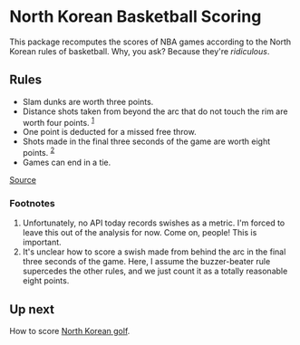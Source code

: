 # North Korean Basketball Scoring

This package recomputes the scores of NBA games according to the North Korean rules of basketball. Why, you ask? Because they're *ridiculous*.

## Rules

* Slam dunks are worth three points.
* Distance shots taken from beyond the arc that do not touch the rim are worth four points. <sup>[1](#footnote1)</sup>
* One point is deducted for a missed free throw. 
* Shots made in the final three seconds of the game are worth eight points. <sup>[2](#footnote2)</sup>
* Games can end in a tie.

[Source](http://deadspin.com/5988085/north-korea-invented-its-own-totally-different-way-of-scoring-basketball-games)

### Footnotes

1. <a name="footnote1"></a>Unfortunately, no API today records swishes as a metric. I'm forced to leave this out of the analysis for now. Come on, people! This is important.
2. <a name="footnote2"></a>It's unclear how to score a swish made from behind the arc in the final three seconds of the game. Here, I assume the buzzer-beater rule supercedes the other rules, and we just count it as a totally reasonable eight points.

## Up next

How to score [North Korean golf](https://www.thestar.com/sports/golf/2011/12/19/kim_jongil_once_carded_38under_par_at_pyongyang_golf_course.html).

